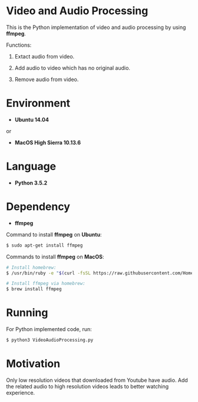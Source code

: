 # Video and Audio Processing

This is the Python implementation of video and audio processing by using **ffmpeg**.

Functions:

1. Extact audio from video.

2. Add audio to video which has no original audio.

3. Remove audio from video.

# Environment

* __Ubuntu 14.04__

or

* __MacOS High Sierra 10.13.6__

# Language

* __Python 3.5.2__

# Dependency

* __ffmpeg__

Command to install **ffmpeg** on **Ubuntu**:
```bash
$ sudo apt-get install ffmpeg
```

Commands to install **ffmpeg** on **MacOS**:
```bash
# Install homebrew:
$ /usr/bin/ruby -e "$(curl -fsSL https://raw.githubusercontent.com/Homebrew/install/master/install)"
```
```bash
# Install ffmpeg via homebrew:
$ brew install ffmpeg
```

# Running

For Python implemented code, run:
```bash
$ python3 VideoAudioProcessing.py
```

# Motivation

Only low resolution videos that downloaded from Youtube have audio. Add the related audio to high resolution videos leads to better watching experience.

